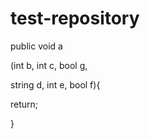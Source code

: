 # test-repository

public void a



(int b, int c, bool g,

string d, int e, bool f){


return;


}
